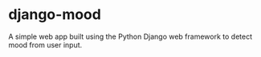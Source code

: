 # django-mood
A simple web app built using the Python Django web framework to detect mood from user input.
